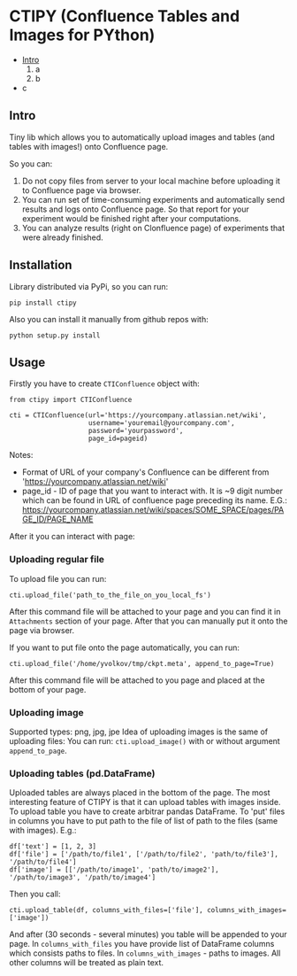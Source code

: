 # CTIPY (Confluence Tables and Images for PYthon)

+ [Intro](#Intro)
  1. a
  2. b
+ c

## Intro
Tiny lib which allows you to automatically upload images and tables (and tables with images!) onto Confluence page. 

So you can:
1. Do not copy files from server to your local machine before uploading it to Confluence page via browser.
2. You can run set of time-consuming experiments and automatically send results and logs onto Confluence page. So that report for your experiment would be finished right after your computations.
3. You can analyze results (right on Clonfluence page) of experiments that were already finished.

## Installation

Library distributed via PyPi, so you can run:
```
pip install ctipy
```

Also you can install it manually from github repos with:
```
python setup.py install
```

## Usage

Firstly you have to create `CTIConfluence` object with:
```
from ctipy import CTIConfluence

cti = CTIConfluence(url='https://yourcompany.atlassian.net/wiki',
                    username='youremail@yourcompany.com',
                    password='yourpassword',
                    page_id=pageid)
```

Notes:
* Format of URL of your company's Confluence can be different from 'https://yourcompany.atlassian.net/wiki'
* page_id - ID of page that you want to interact with. It is ~9 digit number which can be found in URL of confluence page
preceding its name. E.G.: https://yourcompany.atlassian.net/wiki/spaces/SOME_SPACE/pages/PAGE_ID/PAGE_NAME

After it you can interact with page:

### Uploading regular file
To upload file you can run:
```
cti.upload_file('path_to_the_file_on_you_local_fs')
```
After this command file will be attached to your page and you can find it in `Attachments` section of your page. After that you can manually put it onto the page via browser.

If you want to put file onto the page automatically, you can run:
```
cti.upload_file('/home/yvolkov/tmp/ckpt.meta', append_to_page=True)
```
After this command file will be attached to you page and placed at the bottom of your page.

### Uploading image
Supported types: png, jpg, jpe
Idea of uploading images is the same of uploading files:
You can run:
```cti.upload_image()``` with or without argument `append_to_page`.

### Uploading tables (pd.DataFrame)
Uploaded tables are always placed in the bottom of the page.
The most interesting feature of CTIPY is that it can upload tables with images inside.
To upload table you have to create arbitrar pandas DataFrame. To 'put' files in columns you have to put path to the file
of list of path to the files (same with images).
E.g.:
```df = pd.DataFrame()
df['text'] = [1, 2, 3]
df['file'] = ['/path/to/file1', ['/path/to/file2', 'path/to/file3'], '/path/to/file4']
df['image'] = [['/path/to/image1', 'path/to/image2'], '/path/to/image3', '/path/to/image4']
```
Then you call:
```
cti.upload_table(df, columns_with_files=['file'], columns_with_images=['image'])
```
And after (30 seconds - several minutes) you table will be appended to your page.
In `columns_with_files` you have provide list of DataFrame columns which consists paths to files.
In `columns_with_images` - paths to images. All other columns will be treated as plain text.


